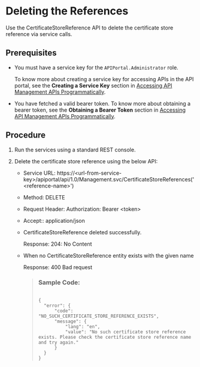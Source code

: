 <!-- loiobd809db2b63841bab0bc7a3b7159735c -->

# Deleting the References

Use the CertificateStoreReference API to delete the certificate store reference via service calls.



<a name="loiobd809db2b63841bab0bc7a3b7159735c__prereq_lmj_lkg_rz"/>

## Prerequisites

-   You must have a service key for the `APIPortal.Administrator` role.

    To know more about creating a service key for accessing APIs in the API portal, see the **Creating a Service Key** section in [Accessing API Management APIs Programmatically](APIM-Initial-Setup/accessing-api-management-apis-programmatically-24a2c37.md).

-   You have fetched a valid bearer token. To know more about obtaining a bearer token, see the **Obtaining a Bearer Token** section in [Accessing API Management APIs Programmatically](APIM-Initial-Setup/accessing-api-management-apis-programmatically-24a2c37.md).



<a name="loiobd809db2b63841bab0bc7a3b7159735c__steps_xzq_hr4_dmb"/>

## Procedure

1.  Run the services using a standard REST console.

2.  Delete the certificate store reference using the below API:

    -   Service URL: https://<url-from-service-key\>/apiportal/api/1.0/Management.svc/CertificateStoreReferences\('<reference-name\>'\)
    -   Method: DELETE
    -   Request Header: Authorization: Bearer <token\>
    -   Accept:: application/json
    -   CertificateStoreReference deleted successfully.

        Response: 204: No Content

    -   When no CertificateStoreReference entity exists with the given name

        Response: 400 Bad request

        > ### Sample Code:  
        > ```
        >  
        > {
        > 	"error": {
        > 		"code": "NO_SUCH_CERTIFICATE_STORE_REFERENCE_EXISTS",
        > 		"message": {
        > 			"lang": "en",
        > 			"value": "No such certificate store reference exists. Please check the certificate store reference name and try again."
        > 		}
        > 	}
        > }		
        > ```




